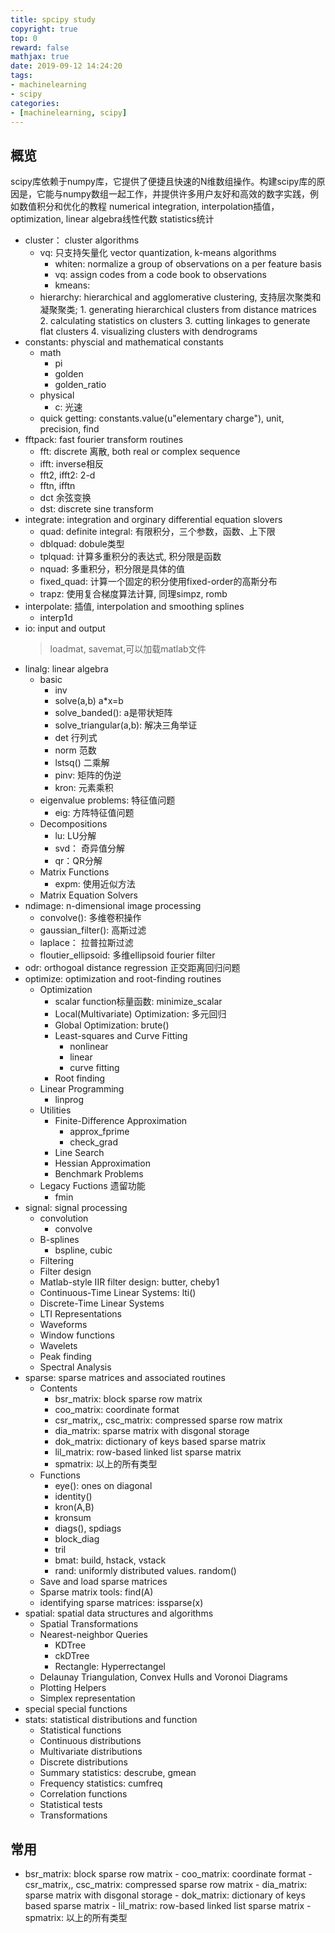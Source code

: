 ```yaml
---
title: spcipy study
copyright: true
top: 0
reward: false
mathjax: true
date: 2019-09-12 14:24:20
tags:
- machinelearning
- scipy
categories:
- [machinelearning, scipy]
---
```


## 概览

scipy库依赖于numpy库，它提供了便捷且快速的N维数组操作。构建scipy库的原因是，它能与numpy数组一起工作，并提供许多用户友好和高效的数字实践，例如数值积分和优化的教程
numerical integration, interpolation插值， optimization, linear algebra线性代数 statistics统计

- cluster： cluster algorithms
    - vq: 只支持矢量化 vector quantization, k-means algorithms
        - whiten: normalize a group of observations on a per feature basis
        - vq: assign codes from a code book to observations
        - kmeans: 
    - hierarchy: hierarchical and agglomerative clustering, 支持层次聚类和凝聚聚类; 1. generating hierarchical clusters from distance matrices 2. calculating statistics on clusters 3. cutting linkages to generate flat clusters 4. visualizing clusters with dendrograms
- constants: physcial and mathematical constants
    - math
        - pi
        - golden
        - golden_ratio
    - physical
        - c: 光速
    - quick getting:  constants.value(u"elementary charge"), unit, precision, find
- fftpack: fast fourier transform routines
    - fft: discrete 离散, both real or complex sequence
    - ifft: inverse相反
    - fft2, ifft2: 2-d
    - fftn, ifftn
    - dct 余弦变换
    - dst: discrete sine transform
- integrate: integration and orginary differential equation slovers
    - quad: definite integral: 有限积分，三个参数，函数、上下限
    - dblquad: dobule类型
    - tplquad: 计算多重积分的表达式, 积分限是函数
    - nquad: 多重积分，积分限是具体的值
    - fixed_quad: 计算一个固定的积分使用fixed-order的高斯分布
    - trapz: 使用复合梯度算法计算, 同理simpz, romb
- interpolate: 插值, interpolation and smoothing splines
    - interp1d
- io: input and output
    > loadmat, savemat,可以加载matlab文件
- linalg: linear algebra
    - basic
        - inv
        - solve(a,b)  a*x=b
        - solve_banded(): a是带状矩阵
        - solve_triangular(a,b): 解决三角举证
        - det 行列式
        - norm 范数
        - lstsq() 二乘解
        - pinv: 矩阵的伪逆
        - kron: 元素乘积
    - eigenvalue problems: 特征值问题
        - eig: 方阵特征值问题
    - Decompositions
        - lu: LU分解
        - svd： 奇异值分解
        - qr：QR分解
    - Matrix Functions
        - expm: 使用近似方法
    - Matrix Equation Solvers
- ndimage: n-dimensional image processing
    - convolve(): 多维卷积操作
    - gaussian_filter(): 高斯过滤
    - laplace： 拉普拉斯过滤
    - floutier_ellipsoid: 多维ellipsoid fourier filter
- odr: orthogoal distance regression 正交距离回归问题
- optimize: optimization and root-finding routines
    - Optimization
        - scalar function标量函数: minimize_scalar
        - Local(Multivariate) Optimization: 多元回归
        - Global Optimization: brute()
        - Least-squares and Curve Fitting
            - nonlinear
            - linear
            - curve fitting
        - Root finding
    - Linear Programming
        - linprog
    - Utilities
        - Finite-Difference Approximation
            - approx_fprime
            - check_grad
        - Line Search
        - Hessian Approximation
        - Benchmark Problems
    - Legacy Fuctions 遗留功能
        - fmin
- signal: signal processing
    - convolution
        - convolve
    - B-splines
        - bspline, cubic
    - Filtering
    - Filter design
    - Matlab-style IIR filter design: butter, cheby1
    - Continuous-Time Linear Systems: lti()
    - Discrete-Time Linear Systems
    - LTI Representations
    - Waveforms
    - Window functions
    - Wavelets
    - Peak finding
    - Spectral Analysis
- sparse: sparse matrices and associated routines
    - Contents
        - bsr_matrix: block sparse row matrix
        - coo_matrix: coordinate format
        - csr_matrix,, csc_matrix: compressed sparse row matrix
        - dia_matrix: sparse matrix with disgonal storage
        - dok_matrix: dictionary of keys based sparse matrix
        - lil_matrix: row-based linked list sparse matrix
        - spmatrix: 以上的所有类型
    - Functions
        - eye(): ones on diagonal
        - identity()
        - kron(A,B)
        - kronsum
        - diags(), spdiags
        - block_diag
        - tril
        - bmat: build,  hstack, vstack
        - rand: uniformly distributed values.  random()
    - Save and load sparse matrices
    - Sparse matrix tools: find(A)
    - identifying sparse matrices: issparse(x)
- spatial: spatial data structures and algorithms
    - Spatial Transformations
    - Nearest-neighbor Queries
        - KDTree
        - ckDTree
        - Rectangle: Hyperrectangel
    - Delaunay Triangulation, Convex Hulls and Voronoi Diagrams
    - Plotting Helpers
    - Simplex representation
- special special functions
- stats: statistical distributions and function
    - Statistical functions
    - Continuous distributions
    - Multivariate distributions
    - Discrete distributions
    - Summary statistics: descrube, gmean
    - Frequency statistics: cumfreq
    - Correlation functions
    - Statistical tests
    - Transformations

## 常用

- bsr_matrix: block sparse row matrix
        - coo_matrix: coordinate format
        - csr_matrix,, csc_matrix: compressed sparse row matrix
        - dia_matrix: sparse matrix with disgonal storage
        - dok_matrix: dictionary of keys based sparse matrix
        - lil_matrix: row-based linked list sparse matrix
        - spmatrix: 以上的所有类型